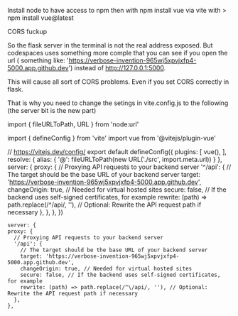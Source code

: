 Install node to have access to npm
then with npm install vue via vite with > npm install vue@latest


CORS fuckup

So the flask server in the terminal is not the real address exposed. But codespaces uses something more comple that you can see if you open the url ( something like: 'https://verbose-invention-965wj5xpvjxfp4-5000.app.github.dev') instead of http://127.0.0.1:5000.

This will cause all sort of CORS problems. Even if you set CORS correctly in flask.

That is why you need to change the setings in vite.config.js to the following (the server bit is the new part)

import { fileURLToPath, URL } from 'node:url'

import { defineConfig } from 'vite'
import vue from '@vitejs/plugin-vue'

// https://vitejs.dev/config/
export default defineConfig({
  plugins: [
    vue(),
  ],
  resolve: {
    alias: {
      '@': fileURLToPath(new URL('./src', import.meta.url))
    }
  },
  server: {
    proxy: {
      // Proxying API requests to your backend server
      '^/api': {
        // The target should be the base URL of your backend server
        target: 'https://verbose-invention-965wj5xpvjxfp4-5000.app.github.dev',
        changeOrigin: true, // Needed for virtual hosted sites
        secure: false, // If the backend uses self-signed certificates, for example
        rewrite: (path) => path.replace(/^\/api/, ''), // Optional: Rewrite the API request path if necessary
      },
    },
  },
})


    
    
    server: {
    proxy: {
      // Proxying API requests to your backend server
      '/api': {
        // The target should be the base URL of your backend server
        target: 'https://verbose-invention-965wj5xpvjxfp4-5000.app.github.dev',
        changeOrigin: true, // Needed for virtual hosted sites
        secure: false, // If the backend uses self-signed certificates, for example
        rewrite: (path) => path.replace(/^\/api/, ''), // Optional: Rewrite the API request path if necessary
      },
    },

    
